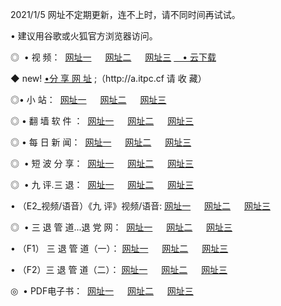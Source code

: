 <p>2021/1/5 网址不定期更新，连不上时，请不同时间再试试。
<p>• 建议用谷歌或火狐官方浏览器访问。
<p>◎  • 视 频： 
<a href="http://hfl.guitarhaven.com/" target="_blank">网址一</a> 　 
<a href="http://hrv.guitarhaven.com/" target="_blank">网址二</a> 　 
<a href="http://hrv.guitarhaven.com/b.html" target="_blank">网址三</a>
<a href="https://yadi.sk/d/d0sUeAOpal3njw" target="_blank">　• 云下载 </a></p>
<p>◆ new! <a href="http://hpc.guitarhaven.com/a.html">•分 享 网 址</a> ;（http://a.itpc.cf 请 收 藏） </p>

<p>◎•  小 站：  
<a href="http://hfl.guitarhaven.com/f.html" target="_blank">网址一</a> 　 
<a href="http://hrv.guitarhaven.com/h.html" target="_blank">网址二</a> 　 
<a href="http://hrv.guitarhaven.com/k/" target="_blank">网址三</a></p><p>

<p>◎  • 翻 墙 软 件 ：  
<a href="http://hfl.guitarhaven.com/ff/" target="_blank">网址一</a> 　 
<a href="http://hrv.guitarhaven.com/s/read/a1_nd.html" target="_blank">网址二</a> 　 
<a href="http://hrv.guitarhaven.com/ff/index.html" target="_blank">网址三</a></p>
<p>◎  • 每 日 新 闻：  
<a href="http://hfl.guitarhaven.com/day/" target="_blank">网址一</a> 　 
<a href="http://hrv.guitarhaven.com/day/" target="_blank">网址二</a> 　 
<a href="http://hrv.guitarhaven.com/day/index.html" target="_blank">网址三</a></p>
<p>◎   • 短 波 分 享：  
<a href="http://hfl.guitarhaven.com/h/" target="_blank">网址一</a> 　 
<a href="http://hrv.guitarhaven.com/h/" target="_blank">网址二</a> 　 
<a href="http://hrv.guitarhaven.com/h/index.html" target="_blank">网址三</a></p>
<p>◎   • 九 评.三 退：  
<a href="http://hfl.guitarhaven.com/t/" target="_blank">网址一</a> 　 
<a href="http://hrv.guitarhaven.com/v2/index.html" target="_blank">网址二</a> 　 
<a href="http://hrv.guitarhaven.com/tt/index.html" target="_blank">网址三</a> 　</p>
<p>  • （E2_视频/语音）《九 评》视频/语音: 
<a href="http://hrv.guitarhaven.com/7738.html" target="_blank">网址一</a> 　 
<a href="http://hrv.guitarhaven.com/7614.html" target="_blank">网址二</a> 　 
<a href="http://hrv.guitarhaven.com/7633.html" target="_blank">网址三</a></p>
<p>◎   • 三 退 管 道...退 党 网：  
<a href="http://hfl.guitarhaven.com/go/td1.html" target="_blank">网址一</a> 　 
<a href="http://hrv.guitarhaven.com/go/td2.html" target="_blank">网址二</a> 　 
<a href="http://hrv.guitarhaven.com/go/td3.html" target="_blank">网址三</a></p>
<p>  • （F1） 三 退 管 道（一）： 
<a href="http://hfl.guitarhaven.com/dd/" target="_blank">网址一</a> 　 
<a href="http://hrv.guitarhaven.com/s/read/a1_tdx.html" target="_blank">网址二</a> 　 
<a href="http://hrv.guitarhaven.com/dd/" target="_blank">网址三</a></p>
<p>  • （F2）三 退 管 道（二）： 
<a href="http://hrv.guitarhaven.com/d/" target="_blank">网址一</a> 　 
<a href="http://hfl.guitarhaven.com/d/index.html" target="_blank">网址二</a> 　 
<a href="http://hrv.guitarhaven.com/d/" target="_blank">网址三</a></p>
<p>◎   • PDF电子书：  
<a href="http://hfl.guitarhaven.com/p/" target="_blank">网址一</a> 　 
<a href="http://hrv.guitarhaven.com/p/index.html" target="_blank">网址二</a> 　 
<a href="http://hrv.guitarhaven.com/p/" target="_blank">网址三</a></p>
